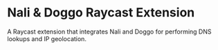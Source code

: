 # Nali & Doggo Raycast Extension

A Raycast extension that integrates Nali and Doggo for performing DNS lookups and IP geolocation.